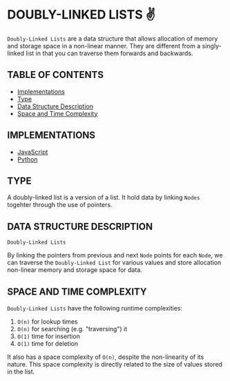 # DOUBLY-LINKED LISTS ✌️

`Doubly-Linked Lists` are a data structure that allows allocation of memory and storage space in a non-linear manner. They are different from a singly-linked list in that you can traverse them forwards and backwards.

## TABLE OF CONTENTS

- [Implementations](#implementations)
- [Type](#type)
- [Data Structure Description](#data-structure-description)
- [Space and Time Complexity](#space-and-time-complexity)

## IMPLEMENTATIONS

- [JavaScript](doublyLinkedList.js)
- [Python](doubly_linked_list.py)

## TYPE

A doubly-linked list is a version of a list. It hold data by linking `Nodes` togehter through the use of pointers.

## DATA STRUCTURE DESCRIPTION

`Doubly-Linked Lists`

By linking the pointers from previous and next `Node` points for each `Node`, we can traverse the `Doubly-Linked List` for various values and store allocation non-linear memory and storage space for data.

## SPACE AND TIME COMPLEXITY

`Doubly-Linked Lists` have the following runtime complexities:

1. `O(n)` for lookup times
2. `O(n)` for searching (e.g. "traversing") it
3. `O(1)` time for insertion
4. `O(1)` time for deletion

It also has a space complexity of `O(n)`, despite the non-linearity of its nature. This space complexity is directly related to the size of values stored in the list.
